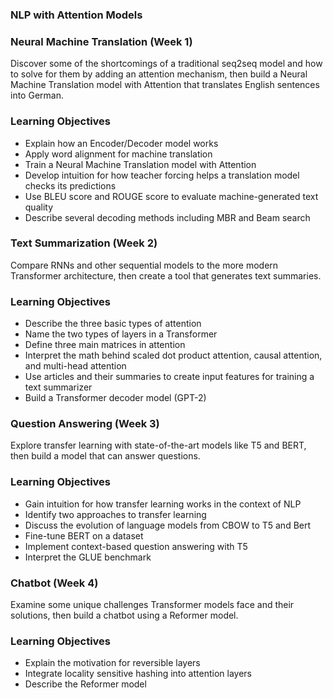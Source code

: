 ### NLP with Attention Models

### Neural Machine Translation (Week 1)

Discover some of the shortcomings of a traditional seq2seq model and how to solve for them by adding an attention mechanism, then build a Neural Machine Translation model with Attention that translates English sentences into German.

### Learning Objectives

* Explain how an Encoder/Decoder model works
* Apply word alignment for machine translation
* Train a Neural Machine Translation model with Attention
* Develop intuition for how teacher forcing helps a translation model checks its predictions
* Use BLEU score and ROUGE score to evaluate machine-generated text quality
* Describe several decoding methods including MBR and Beam search

### Text Summarization (Week 2)

Compare RNNs and other sequential models to the more modern Transformer architecture, then create a tool that generates text summaries.

### Learning Objectives

* Describe the three basic types of attention
* Name the two types of layers in a Transformer
* Define three main matrices in attention
* Interpret the math behind scaled dot product attention, causal attention, and multi-head attention
* Use articles and their summaries to create input features for training a text summarizer
* Build a Transformer decoder model (GPT-2)

### Question Answering (Week 3)

Explore transfer learning with state-of-the-art models like T5 and BERT, then build a model that can answer questions.

### Learning Objectives

* Gain intuition for how transfer learning works in the context of NLP
* Identify two approaches to transfer learning
* Discuss the evolution of language models from CBOW to T5 and Bert
* Fine-tune BERT on a dataset
* Implement context-based question answering with T5
* Interpret the GLUE benchmark

### Chatbot (Week 4)

Examine some unique challenges Transformer models face and their solutions, then build a chatbot using a Reformer model.

### Learning Objectives

* Explain the motivation for reversible layers
* Integrate locality sensitive hashing into attention layers
* Describe the Reformer model
